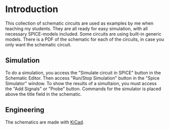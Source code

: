 # Introduction

This collection of schematic circuits are used as examples by me when teaching my students. They are all ready for easy simulation, with all necessary SPICE-models included. Some circuits are using built-in generic models. There is a PDF of the schematic for each of the circuits, in case you only want the schematic circuit.

## Simulation

To do a simulation, you access the "Simulate circuit in SPICE" button in the Schematic Editor. Then access "Run/Stop Simulation" button in the "Spice Simulator" window. To show the results of a simultaion, you must access the "Add Signals" or "Probe" button. Commands for the simulator is placed above the title field in the schematic.

## Engineering

The schematics are made with [KiCad](https://en.wikipedia.org/wiki/KiCad).
